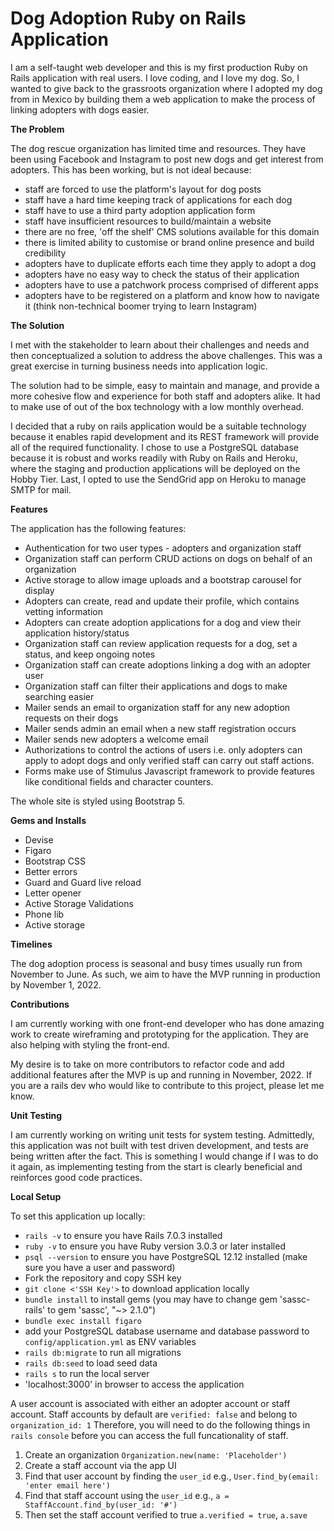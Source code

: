 # Dog Adoption Ruby on Rails Application

I am a self-taught web developer and this is my first production Ruby on Rails application with real users. I love coding, and I love my dog. So, I wanted to give back to the grassroots organization where I adopted my dog from in Mexico by building them a web application to make the process of linking adopters with dogs easier.


**The Problem**

The dog rescue organization has limited time and resources. They have been using Facebook and Instagram to post new dogs and get interest from adopters. This has been working, but is not ideal because:
* staff are forced to use the platform's layout for dog posts
* staff have a hard time keeping track of applications for each dog
* staff have to use a third party adoption application form
* staff have insufficient resources to build/maintain a website
* there are no free, 'off the shelf' CMS solutions available for this domain
* there is limited ability to customise or brand online presence and build credibility
* adopters have to duplicate efforts each time they apply to adopt a dog
* adopters have no easy way to check the status of their application
* adopters have to use a patchwork process comprised of different apps
* adopters have to be registered on a platform and know how to navigate it (think non-technical boomer trying to learn Instagram)


**The Solution**

I met with the stakeholder to learn about their challenges and needs and then conceptualized a solution to address the above challenges. This was a great exercise in turning business needs into application logic. 

The solution had to be simple, easy to maintain and manage, and provide a more cohesive flow and experience for both staff and adopters alike. It had to make use of out of the box technology with a low monthly overhead.

I decided that a ruby on rails application would be a suitable technology because it enables rapid development and its REST framework will provide all of the required functionality. I chose to use a PostgreSQL database because it is robust and works readily with Ruby on Rails and Heroku, where the staging and production applications will be deployed on the Hobby Tier. Last, I opted to use the SendGrid app on Heroku to manage SMTP for mail. 


**Features**

The application has the following features:
* Authentication for two user types - adopters and organization staff
* Organization staff can perform CRUD actions on dogs on behalf of an organization
* Active storage to allow image uploads and a bootstrap carousel for display
* Adopters can create, read and update their profile, which contains vetting information
* Adopters can create adoption applications for a dog and view their application history/status
* Organization staff can review application requests for a dog, set a status, and keep ongoing notes
* Organization staff can create adoptions linking a dog with an adopter user
* Organization staff can filter their applications and dogs to make searching easier
* Mailer sends an email to organization staff for any new adoption requests on their dogs
* Mailer sends admin an email when a new staff registration occurs
* Mailer sends new adopters a welcome email
* Authorizations to control the actions of users i.e. only adopters can apply to adopt dogs and only verified staff can carry out staff actions.
* Forms make use of Stimulus Javascript framework to provide features like conditional fields and character counters.

The whole site is styled using Bootstrap 5.

**Gems and Installs**

* Devise
* Figaro
* Bootstrap CSS
* Better errors
* Guard and Guard live reload
* Letter opener
* Active Storage Validations
* Phone lib
* Active storage


**Timelines**

The dog adoption process is seasonal and busy times usually run from November to June. As such, we aim to have the MVP running in production by November 1, 2022.


**Contributions**

I am currently working with one front-end developer who has done amazing work to create wireframing and prototyping for the application. They are also helping with styling the front-end. 

My desire is to take on more contributors to refactor code and add additional features after the MVP is up and running in November, 2022. If you are a rails dev who would like to contribute to this project, please let me know.


**Unit Testing**

I am currently working on writing unit tests for system testing. Admittedly, this application was not built with test driven development, and tests are being written after the fact. This is something I would change if I was to do it again, as implementing testing from the start is clearly beneficial and reinforces good code practices.


**Local Setup**

To set this application up locally:
* `rails -v` to ensure you have Rails 7.0.3 installed
* `ruby -v` to ensure you have Ruby version 3.0.3 or later installed
* `psql --version` to ensure you have PostgreSQL 12.12 installed (make sure you have a user and password)
* Fork the repository and copy SSH key
* `git clone <'SSH Key'>` to download application locally
* `bundle install` to install gems (you may have to change gem 'sassc-rails' to gem 'sassc', "~> 2.1.0")
* `bundle exec install figaro` 
* add your PostgreSQL database username and database password to `config/application.yml` as ENV variables
* `rails db:migrate` to run all migrations
* `rails db:seed` to load seed data
* `rails s` to run the local server
* 'localhost:3000' in browser to access the application

A user account is associated with either an adopter account or staff account. 
Staff accounts by default are `verified: false` and belong to `organization_id: 1`
Therefore, you will need to do the following things in `rails console` before you can access the full funcationality of staff. 
1) Create an organization `Organization.new(name: 'Placeholder')`
2) Create a staff account via the app UI
3) Find that user account by finding the `user_id` e.g., `User.find_by(email: 'enter email here')`
4) Find that staff account using the `user_id` e.g., `a = StaffAccount.find_by(user_id: '#')`
5) Then set the staff account verified to true `a.verified = true`, `a.save`
